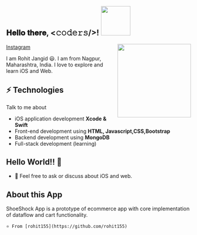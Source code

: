 <h2> 𝐇𝐞𝐥𝐥𝐨 𝐭𝐡𝐞𝐫𝐞, <𝚌𝚘𝚍𝚎𝚛𝚜/>! <img src='https://media.giphy.com/media/bcKmIWkUMCjVm/giphy.gif' width="80px"></h2>

<img align='right' src='https://media.giphy.com/media/du3J3cXyzhj75IOgvA/giphy.gif' width='200"'>

[Instagram](https://instagram.com/code_with_rohit?igshid=71vfqs608pnw)

I am Rohit Jangid 😃. I am from Nagpur, Maharashtra, India. I love to explore and learn iOS and Web.
## ⚡ Technologies
Talk to me about
- iOS application development **Xcode & Swift**
- Front-end development using **HTML, Javascript,CSS,Bootstrap**
- Backend development using **MongoDB**
- Full-stack development (learning)

## Hello World!! 🤔
- 💬 Feel free to ask or discuss about iOS and web.

## About this App

ShoeShock App is a prototype of ecommerce app with core implementation of dataflow and cart functionality.


```⭐️ From [rohit155](https://github.com/rohit155)```


